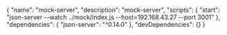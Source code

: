 {
  "name": "mock-server",
  "description": "mock-server",
  "scripts": {
    "start": "json-server --watch ../mock/index.js --host=192.168.43.27 --port 3001"
  },
  "dependencies": {
    "json-server": "^0.14.0"
  },
  "devDependencies": {}
}